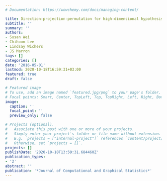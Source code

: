 ```yaml
---
# Documentation: https://wowchemy.com/docs/managing-content/

title: Direction-projection-permutation for high-dimensional hypothesis tests
subtitle: ''
summary: ''
authors:
- Susan Wei
- Chihoon Lee
- Lindsay Wichers
- JS Marron
tags: []
categories: []
date: '2016-05-01'
lastmod: 2020-10-18T16:59:31+03:00
featured: true
draft: false

# Featured image
# To use, add an image named `featured.jpg/png` to your page's folder.
# Focal points: Smart, Center, TopLeft, Top, TopRight, Left, Right, BottomLeft, Bottom, BottomRight.
image:
  caption: ''
  focal_point: ''
  preview_only: false

# Projects (optional).
#   Associate this post with one or more of your projects.
#   Simply enter your project's folder or file name without extension.
#   E.g. `projects = ["internal-project"]` references `content/project/deep-learning/index.md`.
#   Otherwise, set `projects = []`.
projects: []
publishDate: '2020-10-18T13:59:31.684460Z'
publication_types:
- '2'
abstract: ''
publication: '*Journal of Computational and Graphical Statistics*'
---
```

